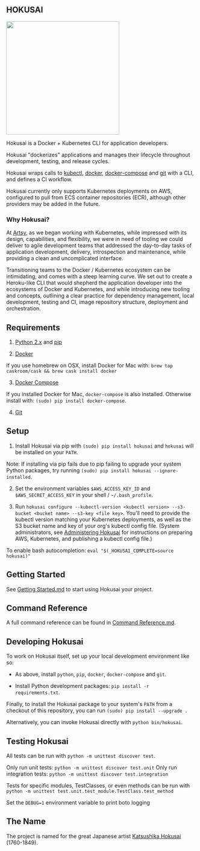 HOKUSAI
-------

<a href="https://en.wikipedia.org/wiki/Hokusai"><img height="300" src="hokusai.jpg"></a>

Hokusai is a Docker + Kubernetes CLI for application developers.

Hokusai "dockerizes" applications and manages their lifecycle throughout development, testing, and release cycles.

Hokusai wraps calls to [kubectl](https://kubernetes.io/), [docker](https://www.docker.com/), [docker-compose](https://docs.docker.com/compose/) and [git](https://git-scm.com/) with a CLI, and defines a CI workflow.

Hokusai currently only supports Kubernetes deployments on AWS, configured to pull from ECS container repositories (ECR), although other providers may be added in the future.

### Why Hokusai?

At [Artsy](http://www.artsy.net), as we began working with Kubernetes, while impressed with its design, capabilities, and flexibility, we were in need of tooling we could deliver to agile development teams that addressed the day-to-day tasks of application development, delivery, introspection and maintenance, while providing a clean and uncomplicated interface.

Transitioning teams to the Docker / Kubernetes ecosystem can be intimidating, and comes with a steep learning curve.  We set out to create a Heroku-like CLI that would shepherd the application developer into the ecosystems of Docker and Kubernetes, and while introducing new tooling and concepts, outlining a clear practice for dependency management, local development, testing and CI,  image repository structure, deployment and orchestration.


## Requirements

1) [Python 2.x](https://www.python.org/downloads/) and [pip](https://pip.pypa.io/en/stable/installing/)

2) [Docker](https://docs.docker.com/)

If you use homebrew on OSX, install Docker for Mac with: `brew tap caskroom/cask && brew cask install docker`

3) [Docker Compose](https://docs.docker.com/compose/)

If you installed Docker for Mac, `docker-compose` is also installed. Otherwise install with: `(sudo) pip install docker-compose`.

4) [Git](https://git-scm.com/)


## Setup

1) Install Hokusai via pip with `(sudo) pip install hokusai` and `hokusai` will be installed on your `PATH`.

Note: If installing via pip fails due to pip failing to upgrade your system Python packages, try running `(sudo) pip install hokusai --ignore-installed`.

2) Set the environment variables `$AWS_ACCESS_KEY_ID` and `$AWS_SECRET_ACCESS_KEY` in your shell / `~/.bash_profile`.

3) Run `hokusai configure --kubectl-version <kubectl version> --s3-bucket <bucket name> --s3-key <file key>`.  You'll need to provide the kubectl version matching your Kubernetes deployments, as well as the S3 bucket name and key of your org's kubectl config file. (System administrators, see [Administering Hokusai](./docs/Administering_Hokusai.md) for instructions on preparing AWS, Kubernetes, and publishing a kubectl config file.)

To enable bash autocompletion: `eval "$(_HOKUSAI_COMPLETE=source hokusai)"`


## Getting Started

See [Getting Started.md](./docs/Getting_Started.md) to start using Hokusai your project.


## Command Reference

A full command reference can be found in [Command Reference.md](./docs/Command_Reference.md).


## Developing Hokusai

To work on Hokusai itself, set up your local development environment like so:

- As above, install `python`, `pip`, `docker`, `docker-compose` and `git`.

- Install Python development packages: `pip install -r requirements.txt`.

Finally, to install the Hokusai package to your system's `PATH` from a checkout of this repository, you can run `(sudo) pip install --upgrade .`

Alternatively, you can invoke Hokusai directly with `python bin/hokusai`.


## Testing Hokusai

All tests can be run with `python -m unittest discover test`.

Only run unit tests: `python -m unittest discover test.unit`
Only run integration tests: `python -m unittest discover test.integration`

Tests for specific modules, TestClasses, or even methods can be run with `python -m unittest test.unit.test_module.TestClass.test_method`

Set the `DEBUG=1` environment variable to print boto logging

## The Name

The project is named for the great Japanese artist [Katsushika Hokusai](https://www.artsy.net/article/artsy-editorial-7-things-hokusai-creator-great-wave) (1760-1849).
